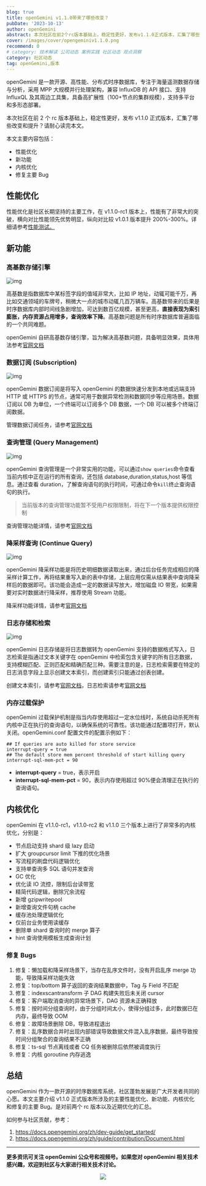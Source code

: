 ```yaml
---
blog: true
title: openGemini v1.1.0带来了哪些改变？
pubDate: '2023-10-13'
author: openGemini
abstract: 本次社区在前2个rc版本基础上，稳定性更好，发布v1.1.0正式版本，汇集了哪些改变和提升？一看便知
cover: /images/cover/opengeminiv1.1.0.png
recommend: 0
# category: 技术解读 公司动态 案例实践 社区动态 观点洞察
category: 社区动态
tag: openGemini,版本
---
```


openGemini 是一款开源、高性能、分布式时序数据库，专注于海量遥测数据存储与分析，采用 MPP 大规模并行处理架构，兼容 InfluxDB 的 API 接口、支持 InfluxQL 及其周边工具集，具备高扩展性（100+节点的集群规模），支持多平台和多形态部署。

本次社区在前 2 个 rc 版本基础上，稳定性更好，发布 v1.1.0 正式版本，汇集了哪些改变和提升？请耐心读完本文。

本文主要内容包括：

-   性能优化
-   新功能
-   内核优化
-   修复主要 Bug

## 性能优化

性能优化是社区长期坚持的主要工作，在 v1.1.0-rc1 版本上，性能有了非常大的突破，横向对比性能领先优势明显，纵向对比较 v1.0.1 版本提升 200%-300%。详细请参考[性能测试。](https://docs.opengemini.org/zh/guide/introduction/performance.html)

## 新功能

### 高基数存储引擎

![img](/images/docs_img/c11a1a0e66340cae260c0d4ad5c0768d.jpg)

高基数是指数据库中某标签字段的值域非常大，比如 IP 地址，动辄可能千万，再比如交通领域的车牌号，稍微大一点的城市动辄几百万辆车。高基数带来的后果是时序数据库内部时间线急剧增加，可达到数百亿规模，甚至更高，**直接表现为索引膨胀，内存资源占用增多，查询效率下降**。高基数问题是所有时序数据库普遍面临的一个共同难题。

openGemini 自研高基数存储引擎，旨为解决高基数问题，具备明显效果，具体用法参考[官网文档](https://docs.opengemini.org/zh/guide/features/high_series_cardinality.html)

### 数据订阅 (Subscription)

![img](/images/docs_img/abc7f132c1b8f8392893b8b1d6b71aa0.jpg)

openGemini 数据订阅是将写入 openGemini 的数据快速分发到本地或远端支持 HTTP 或 HTTPS 的节点，通常可用于数据异常检测和数据同步等应用场景。数据订阅以 DB 为单位，一个终端可以订阅多个 DB 数据，一个 DB 可以被多个终端订阅数据。

管理数据订阅任务，请参考[官网文档](https://docs.opengemini.org/zh/guide/features/subscription.html)

### 查询管理 (Query Management)

![img](/images/docs_img/caac65527937e89e236ffd153df484b1.jpg)

openGemini 查询管理是一个非常实用的功能，可以通过`show queries`命令查看当前内核中正在运行的所有查询，还包括 database,duration,status,host 等信息。通过查看 duration，了解查询语句的执行时间，可通过命令`kill`终止查询语句的执行。

> 当前版本的查询管理功能暂不受用户权限限制，将在下一个版本提供权限控制

查询管理功能详情，请参考[官网文档](https://docs.opengemini.org/zh/guide/features/query_manage.html)

### 降采样查询 (Continue Query)

![img](/images/docs_img/4802baa4b643c5cef441c1e58426ab96.jpg)

openGemini 降采样功能是将历史明细数据读取出来，通过后台任务完成相应的降采样计算工作，再将结果重写入新的表中存储，上层应用仅需从结果表中查询降采样后的数据即可。该功能会造成一定的数据读写放大，增加磁盘 IO 带宽，如果需要对实时数据进行降采样，推荐使用 Stream 功能。

降采样功能详情，请参考[官网文档](https://docs.opengemini.org/zh/guide/features/continue_query.html)

### 日志存储和检索

![img](/images/docs_img/3ea3db3b4c0d8db0f88a9035880c9dfc.jpg)

openGemini 日志存储是将日志数据转为 openGemini 支持的数据格式写入，日志检索是指通过文本关键字在 openGemini 中检索包含关键字的所有日志数据，支持模糊匹配、正则匹配和精确匹配三种。需要注意的是，日志检索需要在特定的日志消息字段上显示创建文本索引，而创建索引只能通过创表创建。

创建文本索引，请参考[官网文档](https://docs.opengemini.org/zh/guide/schema/measurement.html#create-measurement-创建表)，日志检索请参考[官网文档](https://docs.opengemini.org/zh/guide/features/logs.html)

### 内存过载保护

openGemini 过载保护机制是指当内存使用超过一定水位线时，系统自动杀死所有内核中正在执行的查询语句，以确保系统的可靠性。该功能通过配置项打开，默认关闭。openGemini.conf 配置文件的配置示例如下：

```
## If queries are auto killed for store service
interrupt-query = true
## The default store mem percent threshold of start killing query
interrupt-sql-mem-pct = 90
```

-   **interrupt-query** = true，表示开启
-   **interrupt-sql-mem-pct** = 90，表示内存使用超过 90%便会清理正在执行的查询语句。

## 内核优化

openGemini 在 v1.1.0-rc1，v1.1.0-rc2 和 v1.1.0 三个版本上进行了非常多的内核优化，分别是：

-   节点启动支持 shard 级 lazy 启动
-   扩大 groupcursor limit 下推的优化场景
-   写流程的刷盘代码逻辑优化
-   支持单查询多 SQL 语句并发查询
-   GC 优化
-   优化读 IO 流控，限制后台读带宽
-   精简代码逻辑，删除冗余流程
-   新增 gzipwritepool
-   新增查询文件句柄 cache
-   缓存池处理逻辑优化
-   仅前台业务使用读缓存
-   删除单 shard 查询时的 merge 算子
-   hint 查询使用模板生成查询计划

### 修复 Bugs

1. 修复：懒加载和降采样场景下，当存在乱序文件时，没有开启乱序 merge 功能，导致降采样功能失效
2. 修复：top/bottom 算子返回的查询结果数据中，Tag 与 Field 不匹配
3. 修复：indexscantransform 子 DAG 构建失败后未关闭 cursor
4. 修复：客户端取消查询的异常场景下，DAG 资源未正确释放
5. 修复：按时间分组查询时，由于分组时间太小，使得分组过多，此时数据已在内存，最终导致 OOM
6. 修复：故障场景删除 DB，导致进程退出
7. 修复：乱序数据合并时出现内部错误导致数据文件混入乱序数据，最终导致按时间分组聚合的查询结果不正确
8. 修复：ts-sql 节点离线或者 CQ 任务被删除后依然被调度执行
9. 修复：内核 goroutine 内存逃逸

## 总结

openGemini 作为一款开源的时序数据库系统，社区蓬勃发展是广大开发者共同的心愿。本文主要介绍 v1.1.0 正式版本所涉及的主要性能优化、新功能、内核优化和修复的主要 Bug。是对前两个 rc 版本以及近期优化的汇总。

如何参与社区贡献，参考：

1. https://docs.opengemini.org/zh/dev-guide/get_started/
2. https://docs.opengemini.org/zh/guide/contribution/Document.html

---

**更多资讯可关注 openGemini 公众号和视频号。如果您对 openGemini 相关技术感兴趣，欢迎到社区与大家进行相关技术讨论。**

<div align=center>
<img src="/images/qrcode.jpg" >
</div>
